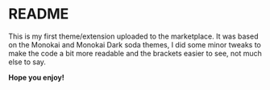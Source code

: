 # README

This is my first theme/extension uploaded to the marketplace. It was based on the Monokai and Monokai Dark soda themes, I did some minor tweaks to make the code a bit more readable and the brackets easier to see, not much else to say.

**Hope you enjoy!**

